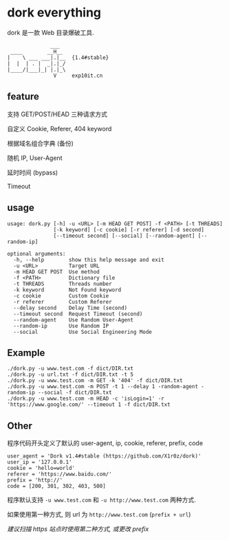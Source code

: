 # dork everything

dork 是一款 Web 目录爆破工具.

```
              ___   
 ____        __H__
|    \ ___ ___|.|__  {1.4#stable}
|  |  | . |  _|.|_/
|____/|___|_| |.|_\
               V     exp10it.cn
```


## feature

支持 GET/POST/HEAD 三种请求方式

自定义 Cookie, Referer, 404 keyword

根据域名组合字典 (备份)

随机 IP, User-Agent

延时时间 (bypass)

Timeout

## usage

```
usage: dork.py [-h] -u <URL> [-m HEAD GET POST] -f <PATH> [-t THREADS]
               [-k keyword] [-c cookie] [-r referer] [-d second]
               [--timeout second] [--social] [--random-agent] [--random-ip]

optional arguments:
  -h, --help        show this help message and exit
  -u <URL>          Target URL
  -m HEAD GET POST  Use method
  -f <PATH>         Dictionary file
  -t THREADS        Threads number
  -k keyword        Not Found keyword
  -c cookie         Custom Cookie
  -r referer        Custom Referer
  --delay second    Delay Time (second)
  --timeout second  Request Timeout (second)
  --random-agent    Use Random User-Agent
  --random-ip       Use Random IP
  --social          Use Social Engineering Mode
```

## Example

```
./dork.py -u www.test.com -f dict/DIR.txt
./dork.py -u url.txt -f dict/DIR.txt -t 5
./dork.py -u www.test.com -m GET -k '404' -f dict/DIR.txt
./dork.py -u www.test.com -m POST -t 1 --delay 1 -random-agent -random-ip --social -f dict/DIR.txt
./dork.py -u www.test.com -m HEAD -c 'isLogin=1' -r 'https://www.google.com/' --timeout 1 -f dict/DIR.txt
```

## Other

程序代码开头定义了默认的 user-agent, ip, cookie, referer, prefix, code

```
user_agent = 'Dork v1.4#stable (https://github.com/X1r0z/dork)'
user_ip = '127.0.0.1'
cookie = 'hello=world'
referer = 'https://www.baidu.com/'
prefix = 'http://'
code = [200, 301, 302, 403, 500]
```

程序默认支持 `-u www.test.com` 和 `-u http://www.test.com` 两种方式.

如果使用第一种方式, 则 url 为 `http://www.test.com` (`prefix + url`)

*建议扫描 https 站点时使用第二种方式, 或更改 prefix*